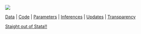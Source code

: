 

![](https://jhustata.github.io/intermediate/_images/bd7156ffdc732b3095dad1da740b099ae999597c4cb8154a81a988a589e43517.png)


 [Data](data.md) | [Code](code.md) | [Parameters](parameters.md) | [Inferences](inferences.md) | [Updates](updates.md) | [Transparency](transparency.md)

 
[Staight out of Stata!!](dyndoc.html)
